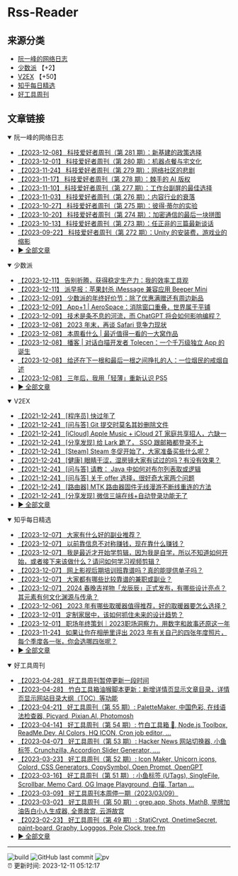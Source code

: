 # Rss-Reader

## 来源分类

* [阮一峰的网络日志](#阮一峰的网络日志)
* [少数派](#少数派) 【+2】
* [V2EX](#V2EX) 【+50】
* [知乎每日精选](#知乎每日精选)
* [好工具周刊](#好工具周刊)

## 文章链接

<details open>
    <summary id="阮一峰的网络日志">
     阮一峰的网络日志
    </summary>


* [【2023-12-08】 科技爱好者周刊（第 281 期）：新基建的政策选择](http://www.ruanyifeng.com/blog/2023/12/weekly-issue-281.html)
* [【2023-12-01】 科技爱好者周刊（第 280 期）：机器点餐与宅文化](http://www.ruanyifeng.com/blog/2023/12/weekly-issue-280.html)
* [【2023-11-24】 科技爱好者周刊（第 279 期）：网络社区的悲剧](http://www.ruanyifeng.com/blog/2023/11/weekly-issue-279.html)
* [【2023-11-17】 科技爱好者周刊（第 278 期）：棘手的 AI 版权](http://www.ruanyifeng.com/blog/2023/11/weekly-issue-278.html)
* [【2023-11-10】 科技爱好者周刊（第 277 期）：工作台副屏的最佳选择](http://www.ruanyifeng.com/blog/2023/11/weekly-issue-277.html)
* [【2023-11-03】 科技爱好者周刊（第 276 期）：内容行业的衰落](http://www.ruanyifeng.com/blog/2023/11/weekly-issue-276.html)
* [【2023-10-27】 科技爱好者周刊（第 275 期）：彼得·蒂尔的实验](http://www.ruanyifeng.com/blog/2023/10/weekly-issue-275.html)
* [【2023-10-20】 科技爱好者周刊（第 274 期）：加密通信的最后一块拼图](http://www.ruanyifeng.com/blog/2023/10/weekly-issue-274.html)
* [【2023-10-13】 科技爱好者周刊（第 273 期）：任正非的三篇最新谈话](http://www.ruanyifeng.com/blog/2023/10/weekly-issue-273.html)
* [【2023-09-22】 科技爱好者周刊（第 272 期）：Unity 的安装费，游戏业的缩影](http://www.ruanyifeng.com/blog/2023/09/weekly-issue-272.html)
* [:arrow_forward: 全部文章](data/阮一峰的网络日志.md)
</details>

<details open>
    <summary id="少数派">
     少数派
    </summary>


* [【2023-12-11】 告别折腾，获得稳定生产力：我的效率工具观](https://sspai.com/post/84938)
* [【2023-12-11】 派早报：苹果封杀 iMessage 兼容应用 Beeper Mini](https://sspai.com/post/84962)
* [【2023-12-09】 少数派的年终好价节：除了优惠满赠还有周边新品](https://sspai.com/post/84926)
* [【2023-12-09】 App+1 | AeroSpace：消除窗口重叠，世界属于平铺](https://sspai.com/post/84935)
* [【2023-12-09】 技术是条不息的河流，而 ChatGPT 将会如何影响编程？](https://sspai.com/post/84803)
* [【2023-12-08】 2023 年末，再谈 Safari 竞争力现状](https://sspai.com/prime/story/safari-competitiveness-late-2023)
* [【2023-12-08】 本周看什么 | 最近值得一看的一大窝作品](https://sspai.com/post/84930)
* [【2023-12-08】 播客 | 对话白描开发者 Tolecen：一个千万级独立 App 的诞生](https://sspai.com/post/84838)
* [【2023-12-08】 给还在下一根和最后一根之间挣扎的人：一位烟民的戒烟自述](https://sspai.com/post/84764)
* [【2023-12-08】 三年后，我用「轻薄」重新认识 PS5](https://sspai.com/post/84916)
* [:arrow_forward: 全部文章](data/少数派.md)
</details>

<details open>
    <summary id="V2EX">
     V2EX
    </summary>


* [【2021-12-24】 [程序员] 快过年了](https://www.v2ex.com/t/824201)
* [【2021-12-24】 [问与答] Git 提交时莫名其妙删除文件](https://www.v2ex.com/t/824200)
* [【2021-12-24】 [iCloud] Apple Music + iCloud 2T 家庭共享招人，六缺一](https://www.v2ex.com/t/824199)
* [【2021-12-24】 [分享发现] 给 Lark 跪了， SSO 跟邮箱都登录不上](https://www.v2ex.com/t/824198)
* [【2021-12-24】 [Steam] Steam 冬促开始了，大家准备买些什么呢？](https://www.v2ex.com/t/824197)
* [【2021-12-24】 [健康] 眼睛干涩，湿房镜大家有试过的吗？有没有效果？](https://www.v2ex.com/t/824196)
* [【2021-12-24】 [问与答] 请教： Java 中如何对布尔列表取或逻辑](https://www.v2ex.com/t/824194)
* [【2021-12-24】 [问与答] 关于 offer 选择，很好奇大家两个问题](https://www.v2ex.com/t/824192)
* [【2021-12-24】 [路由器] MTK 路由器固件无线漫游不断线重连的方法](https://www.v2ex.com/t/824191)
* [【2021-12-24】 [分享发现] 微信三端在线+自动登录功能无了](https://www.v2ex.com/t/824190)
* [:arrow_forward: 全部文章](data/V2EX.md)
</details>

<details open>
    <summary id="知乎每日精选">
     知乎每日精选
    </summary>


* [【2023-12-07】 大家有什么好的副业推荐？](http://zhuanlan.zhihu.com/p/635532252?utm_campaign=rss&utm_medium=rss&utm_source=rss&utm_content=title)
* [【2023-12-07】 以前靠信息不对称赚钱，现在靠什么赚钱？](http://www.zhihu.com/question/268481226/answer/3287552143?utm_campaign=rss&utm_medium=rss&utm_source=rss&utm_content=title)
* [【2023-12-07】 我是最近才开始学剪辑，因为我是自学，所以不知道如何开始，或者接下来该做什么？请问如何学习视频剪辑？](http://www.zhihu.com/question/49034369/answer/2603482012?utm_campaign=rss&utm_medium=rss&utm_source=rss&utm_content=title)
* [【2023-12-07】 网上影视后期培训班靠谱吗？真的能提供单子吗？](http://www.zhihu.com/question/547093599/answer/2664853210?utm_campaign=rss&utm_medium=rss&utm_source=rss&utm_content=title)
* [【2023-12-07】 大家都有哪些比较靠谱的兼职或副业？](http://www.zhihu.com/question/388959290/answer/3287526261?utm_campaign=rss&utm_medium=rss&utm_source=rss&utm_content=title)
* [【2023-12-07】 2024 春晚吉祥物「龙辰辰」正式发布，有哪些设计亮点？其元素有何文化渊源与传承？](http://www.zhihu.com/question/633547293/answer/3315745571?utm_campaign=rss&utm_medium=rss&utm_source=rss&utm_content=title)
* [【2023-12-06】 2023 年有哪些取暖器值得推荐，好的取暖器要怎么选择？](http://www.zhihu.com/question/627372825/answer/3315588076?utm_campaign=rss&utm_medium=rss&utm_source=rss&utm_content=title)
* [【2023-12-01】 定制家居中，该如何抓住未来的设计趋势？](http://www.zhihu.com/question/632247478/answer/3305879571?utm_campaign=rss&utm_medium=rss&utm_source=rss&utm_content=title)
* [【2023-12-01】 职场年终策划｜2023职场洞察力，用数字和故事还原这一年](http://zhuanlan.zhihu.com/p/669803861?utm_campaign=rss&utm_medium=rss&utm_source=rss&utm_content=title)
* [【2023-11-24】 如果让你在相册里评出 2023 年有关自己的四张年度照片，每个季度各一张，你会选哪四张呢？](http://www.zhihu.com/question/631689980/answer/3301104438?utm_campaign=rss&utm_medium=rss&utm_source=rss&utm_content=title)
* [:arrow_forward: 全部文章](data/知乎每日精选.md)
</details>

<details open>
    <summary id="好工具周刊">
     好工具周刊
    </summary>


* [【2023-04-28】 好工具周刊暂停更新一段时间](https://bestxtools.zhubai.love/posts/2263527393547292672)
* [【2023-04-28】 竹白工具箱油猴脚本更新：新增详情页显示文章目录，详情页显示网站目录大纲（TOC）等功能](https://bestxtools.zhubai.love/posts/2263527393547292672)
* [【2023-04-21】 好工具周刊（第 55 期）: PaletteMaker, 中国色彩, 在线语法检查器, Picyard, Pixian.AI, Photomosh](https://bestxtools.zhubai.love/posts/2260993907208835072)
* [【2023-04-14】 好工具周刊（第 54 期）: 竹白工具箱 🧰, Node.js Toolbox, ReadMe.Dev, AI Colors, HQ ICON, Cron job editor, ...](https://bestxtools.zhubai.love/posts/2258541502231805952)
* [【2023-04-07】 好工具周刊（第 53 期）: Hacker News 网站切换器, 小鱼标签, Crunchzilla, Accordion Slider Generator, ....](https://bestxtools.zhubai.love/posts/2255931383602020352)
* [【2023-03-23】 好工具周刊（第 52 期）: Icon Maker, Unicorn icons, Colord, CSS Generators, CopySymbol, Open Prompt, OpenGPT](https://bestxtools.zhubai.love/posts/2250649351762280448)
* [【2023-03-16】 好工具周刊（第 51 期）: 小鱼标签 (UTags), SingleFile, Scrollbar, Memo Card, OG Image Playground, 白描, Tartan ...](https://bestxtools.zhubai.love/posts/2248101999973670912)
* [【2023-03-09】 好工具周刊本周停一期（2023/03/09）](https://bestxtools.zhubai.love/posts/2245516916011892736)
* [【2023-03-02】 好工具周刊（第 50 期）: grep.app, Shots, MathB, 举牌加油告白小人生成器, 全景故宫, 云游故宫](https://bestxtools.zhubai.love/posts/2243018555094687744)
* [【2023-02-23】 好工具周刊（第 49 期）: StatiCrypt, OnetimeSecret, paint-board, Graphy, Logggos, Pole Clock, tree.fm](https://bestxtools.zhubai.love/posts/2240480765706440704)
* [:arrow_forward: 全部文章](data/好工具周刊.md)
</details>


---

![build](https://github.com/LikaiLee/rss-reader/workflows/rss%20reader/badge.svg)
![GitHub last commit](https://img.shields.io/github/last-commit/likailee/rss-reader)
![pv](https://pageview.vercel.app/?github_user=likailee) <br>
:alarm_clock: 更新时间: 2023-12-11 05:12:17